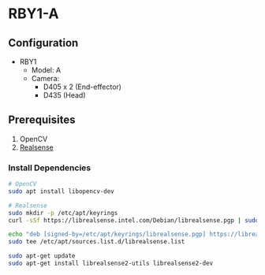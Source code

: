 # RBY1-A

## Configuration
- RBY1
    - Model: A
    - Camera:
        - D405 x 2 (End-effector)
        - D435 (Head)

## Prerequisites

1. OpenCV
2. [Realsense](https://github.com/IntelRealSense/librealsense)


### Install Dependencies

```bash
# OpenCV
sudo apt install libopencv-dev

# Realsense
sudo mkdir -p /etc/apt/keyrings
curl -sSf https://librealsense.intel.com/Debian/librealsense.pgp | sudo tee /etc/apt/keyrings/librealsense.pgp > /dev/null

echo "deb [signed-by=/etc/apt/keyrings/librealsense.pgp] https://librealsense.intel.com/Debian/apt-repo `lsb_release -cs` main" | \
sudo tee /etc/apt/sources.list.d/librealsense.list

sudo apt-get update
sudo apt-get install librealsense2-utils librealsense2-dev
```